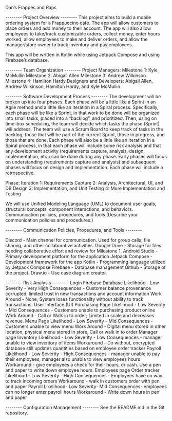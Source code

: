 Dan’s Frappes and Raps

-------- Project Overview --------
This project aims to build a mobile ordering system for a Frappuccino cafe.
The app will allow customers to place orders and add money to their account. The app will also allow employees to take/track customizable orders, collect money, enter hours worked, allow employees to make and deliver orders, and allow the manager/store owner to track inventory and pay employees.

This app will be written in Kotlin while using Jetpack Compose and using Firebase’s database. 

-------- Team Organization --------
Project Managers: 
Milestone 1: Kyle McMullin
Milestone 2: Abigail Allen
Milestone 3: Andrew Wilkinson
Milestone 4: Hamilton Hardy
Designers and Developers: Abigail Allen, Andrew Wilkinson, Hamilton Hardy, and Kyle McMullin

-------- Software Development Process --------
The development will be broken up into four phases. Each phase will be a little like a Sprint in an Agile method and a little like an iteration in a Spiral process. Specifically, each phase will be like a Sprint, in that work to be done will be organized into small tasks, placed into a “backlog”, and prioritized. Then, using on time-box scheduling, the team will decide which tasks the phase (Sprint) will address. The team will use a Scrum Board to keep track of tasks in the backlog, those that will be part of the current Sprint, those in progress, and those that are done.
Each phase will also be a little like an iteration in a Spiral process, in that each phase will include some risk analysis and that any development activity (requirements capture, analysis, design, implementation, etc.) can be done during any phase. Early phases will focus on understanding (requirements capture and analysis) and subsequent phases will focus on design and implementation. Each phase will include a retrospective.

Phase: Iteration
1: Requirements Capture
2: Analysis, Architectural, UI, and DB Design
3: Implementation, and Unit Testing
4: More Implementation and Testing

We will use Unified Modeling Language (UML) to document user goals, structural concepts, component interactions, and behaviors. Communication policies, procedures, and tools
(Describe your communication policies and procedures.)

-------- Communication Policies, Procedures, and Tools --------

Discord - Main channel for communication. Used for group calls, file sharing, and other collaborative activities.
Google Drive - Storage for files needing collaborative effort and review for Milestone 1.
Android Studio - Primary development platform for the application
Jetpack Compose - Development framework for the app
Kotlin - Programming language utilized by Jetpack Compose
Firebase - Database management
Github - Storage of the project. 
Draw.io - Use case diagram creator. 

-------- Risk Analysis --------
Login
Firebase Database
	Likelihood - Low
	Severity - Very High
	Consequences - Customer balance provenance corrupted, limited trust in new transactions and account information
	Work Around - None; System loses functionality without ability to track transactions.
User Interface (UI)
	Purchasing Page
		Likelihood - Low
		Severity - Mid
		Consequences - Customers unable to purchasing product online
		Work Around - Call or Walk in to order; Limited in scale and decreases revenue. 
	Menu Page
		Likelihood - Low
		Severity - Mid
		Consequences - Customers unable to view menu
		Work Around - Digital menu stored in other location, physical menu stored in store, Call or walk in to order
	Manager page
		Inventory
			Likelihood - Low
			Severity - Low
			Consequences - manager unable to view inventory of items
			Workaround - Do without, encrypted database still updates quantities based on employee order tracker
		Payroll
			Likelihood - Low
			Severity - High
			Consequences - manager unable to pay their employees, manager also unable to view employees hours
			Workaround - give employees a check for their hours, or cash. Use a pen and paper to write down employee hours. 
	Employees page
		Order tracker
			Likelihood - Low
			Severity - High
			Consequences - Employees have no way to track incoming orders
			Workaround - walk in customers order with pen and paper
		Payroll
			Likelihood- Low
			Severity- Mid
			Consequences- employees can no longer enter payroll hours
			Workaround - Write down hours in pen and paper

-------- Configuration Management --------
See the README.md in the Git repository.


